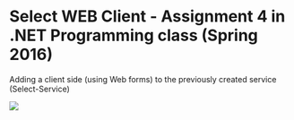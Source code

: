 # Select WEB Client - Assignment 4 in .NET Programming class (Spring 2016)
<p>Adding a client side (using Web forms) to the previously created service (Select-Service)</p>
<img src="http://www.gordanaminovska.com/itc172/showtracker.jpg">

